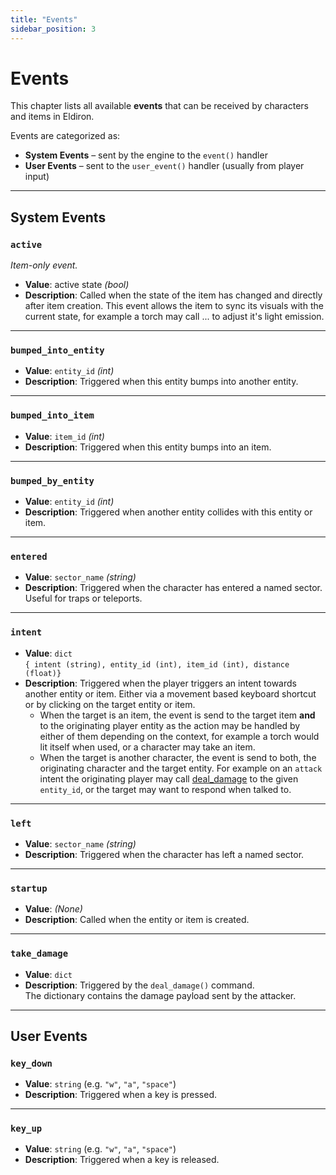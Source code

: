 ```yaml
---
title: "Events"
sidebar_position: 3
---
```


# Events

This chapter lists all available **events** that can be received by characters and items in Eldiron.

Events are categorized as:

- **System Events** – sent by the engine to the `event()` handler
- **User Events** – sent to the `user_event()` handler (usually from player input)

---

## System Events

### `active`

*Item-only event.*

- **Value**: active state *(bool)*
- **Description**: Called when the state of the item has changed and directly after item creation. This event allows the item to sync its visuals with the current state, for example a torch may call ... to adjust it's light emission.

---

### `bumped_into_entity`

- **Value**: `entity_id` *(int)*
- **Description**: Triggered when this entity bumps into another entity.

---

### `bumped_into_item`

- **Value**: `item_id` *(int)*
- **Description**: Triggered when this entity bumps into an item.

---

### `bumped_by_entity`

- **Value**: `entity_id` *(int)*
- **Description**: Triggered when another entity collides with this entity or item.

---

### `entered`

- **Value**: `sector_name` *(string)*
- **Description**: Triggered when the character has entered a named sector. Useful for traps or teleports.

---

### `intent`

- **Value**: `dict`  
  `{ intent (string), entity_id (int), item_id (int), distance (float)}`
- **Description**: Triggered when the player triggers an intent towards another entity or item. Either via a movement based keyboard shortcut or by clicking on the target entity or item.
  - When the target is an item, the event is send to the target item **and** to the originating player entity as the action may be handled by either of them depending on the context, for example a torch would lit itself when used, or a character may take an item.
  - When the target is another character, the event is send to both, the originating character and the target entity. For example on an `attack` intent the originating player may call [deal_damage](/docs/reference/scripting_server#deal_damage) to the given `entity_id`, or the target may want to respond when talked to.

---

### `left`

- **Value**: `sector_name` *(string)*
- **Description**: Triggered when the character has left a named sector.

---

### `startup`

- **Value**: *(None)*
- **Description**: Called when the entity or item is created.

---

### `take_damage`

- **Value**: `dict`
- **Description**: Triggered by the `deal_damage()` command.  
  The dictionary contains the damage payload sent by the attacker.

---

## User Events

### `key_down`

- **Value**: `string` (e.g. `"w"`, `"a"`, `"space"`)
- **Description**: Triggered when a key is pressed.

---

### `key_up`

- **Value**: `string` (e.g. `"w"`, `"a"`, `"space"`)
- **Description**: Triggered when a key is released.
